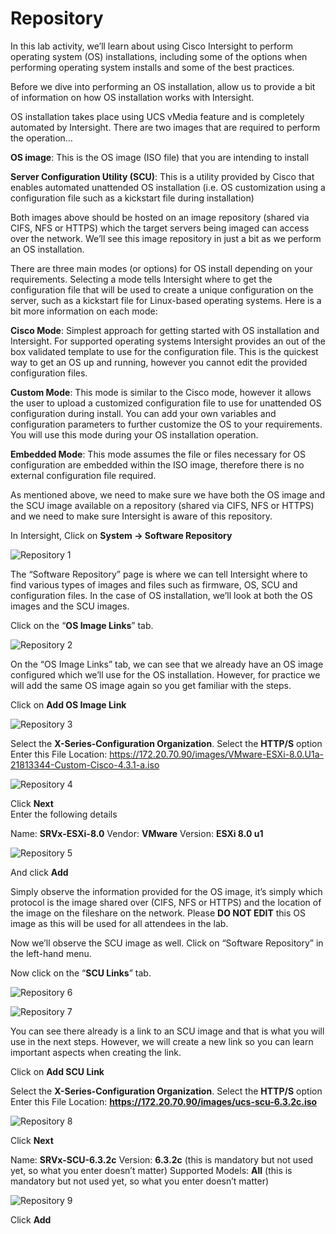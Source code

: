 # Repository

In this lab activity, we’ll learn about using Cisco Intersight to perform operating system (OS) installations, including some of the options when performing operating system installs and some of the best practices.

Before we dive into performing an OS installation, allow us to provide a bit of information on how OS installation works with Intersight.

OS installation takes place using UCS vMedia feature and is completely automated by Intersight. There are two images that are required to perform the operation…

**OS image**: This is the OS image (ISO file) that you are intending to install

**Server Configuration Utility (SCU)**: This is a utility provided by Cisco that enables automated unattended OS installation (i.e. OS customization using a configuration file such as a kickstart file during installation)

Both images above should be hosted on an image repository (shared via CIFS, NFS or HTTPS) which the target servers being imaged can access over the network. We’ll see this image repository in just a bit as we perform an OS installation.

There are three main modes (or options) for OS install depending on your requirements. Selecting a mode tells Intersight where to get the configuration file that will be used to create a unique configuration on the server, such as a kickstart file for Linux-based operating systems. Here is a bit more information on each mode:

**Cisco Mode**: Simplest approach for getting started with OS installation and Intersight. For supported operating systems Intersight provides an out of the box validated template to use for the configuration file. This is the quickest way to get an OS up and running, however you cannot edit the provided configuration files.

**Custom Mode**: This mode is similar to the Cisco mode, however it allows the user to upload a customized configuration file to use for unattended OS configuration during install. You can add your own variables and configuration parameters to further customize the OS to your requirements. You will use this mode during your OS installation operation.

**Embedded Mode**: This mode assumes the file or files necessary for OS configuration are embedded within the ISO image, therefore there is no external configuration file required.

As mentioned above, we need to make sure we have both the OS image and the SCU image available on a repository (shared via CIFS, NFS or HTTPS) and we need to make sure Intersight is aware of this repository.

In Intersight, Click on **System -> Software Repository**

![Repository 1](./Repository1.png "Repository 1")

The “Software Repository” page is where we can tell Intersight where to find various types of images and files such as firmware, OS, SCU and configuration files. In the case of OS installation, we’ll look at both the OS images and the SCU images.

Click on the “**OS Image Links**” tab.

![Repository 2](./Repository2.png "Repository 2")

On the “OS Image Links” tab, we can see that we already have an OS image configured which we’ll use for the OS installation. However, for practice we will add the same OS image again so you get familiar with the steps.

Click on **Add OS Image Link**

![Repository 3](./Repository3.png "Repository 3")

Select the **X-Series-Configuration Organization**.
Select the **HTTP/S** option
Enter this File Location: https://172.20.70.90/images/VMware-ESXi-8.0.U1a-21813344-Custom-Cisco-4.3.1-a.iso

![Repository 4](./Repository4.png "Repository 4")

Click **Next**	
Enter the following details

Name: **SRVx-ESXi-8.0**
Vendor: **VMware**
Version: **ESXi 8.0 u1**

![Repository 5](./Repository5.png "Repository 5")

And click **Add**

Simply observe the information provided for the OS image, it’s simply which protocol is the image shared over (CIFS, NFS or HTTPS) and the location of the image on the fileshare on the network. Please **DO NOT EDIT** this OS image as this will be used for all attendees in the lab.

Now we’ll observe the SCU image as well. Click on “Software Repository” in the left-hand menu.

Now click on the “**SCU Links**” tab.

![Repository 6](./Repository6.png "Repository 6")

![Repository 7](./Repository7.png "Repository 7")

You can see there already is a link to an SCU image and that is what you will use in the next steps. However, we will create a new link so you can learn important aspects when creating the link.

Click on **Add SCU Link**

Select the **X-Series-Configuration Organization**.
Select the **HTTP/S** option
Enter this File Location: **https://172.20.70.90/images/ucs-scu-6.3.2c.iso**

![Repository 8](./Repository8.png "Repository 8")

Click **Next**

Name: **SRVx-SCU-6.3.2c**
Version: **6.3.2c** (this is mandatory but not used yet, so what you enter doesn’t matter)
Supported Models: **All** (this is mandatory but not used yet, so what you enter doesn’t matter)

![Repository 9](./Repository9.png "Repository 9")

Click **Add**